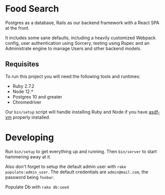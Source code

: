 # Food Search

Postgres as a database, Rails as our backend framework with a React SPA at the front.

It includes some sane defaults, including a heavily customized Webpack config, user authentication using Sorcery, testing using Rspec and an Administrate engine to manage Users and other backend models.


## Requisites

To run this project you will need the following tools and runtimes:

- Ruby 2.7.2
- Node 12.\*
- Postgres 10 and greater
- Chromedriver

Our `bin/setup` script will handle installing Ruby and Node if you have [asdf-vm](https://github.com/asdf-vm/asdf) properly installed.

# Developing

Run `bin/setup` to get everything up and running. Then `bin/server` to start hammering away at it.

Also don't forget to setup the default admin user with `rake populate:admin_user`. The default credentials are `admin@mail.com`, the password being `foobar`.

Populate Db with `rake db:seed`
